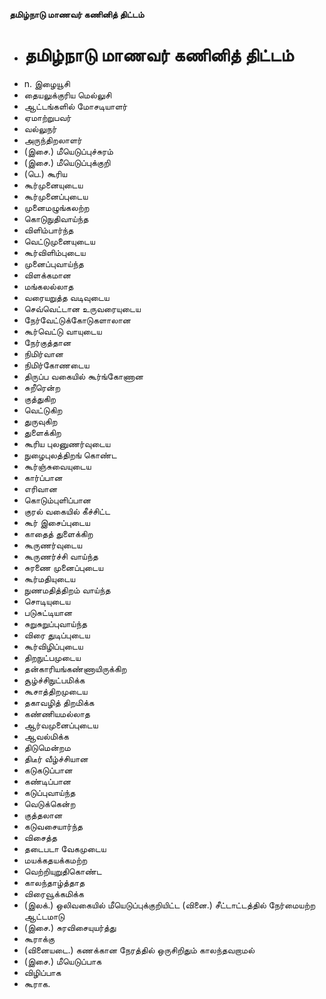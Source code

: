 **தமிழ்நாடு மாணவர் கணினித் திட்டம்**
- # தமிழ்நாடு மாணவர் கணினித் திட்டம்
- n. இழையூசி
- தையலுக்குரிய மெல்லுசி
- ஆட்டங்களில் மோசடியாளர்
- ஏமாற்றுபவர்
- வல்லுநர்
- அருந்திறலாளர்
- (இசை.) மீயெடுப்புச்சுரம்
- (இசை.) மீயெடுப்புக்குறி
- (பெ.) கூரிய
- கூர்முனையுடைய
- கூர்முனைப்புடைய
- முனைமழுங்கலற்ற
- கொடுநுதிவாய்ந்த
- விளிம்பார்ந்த
- வெட்டுமுனையுடைய
- கூர்விளிம்புடைய
- முனைப்புவாய்ந்த
- விளக்கமான
- மங்கலல்லாத
- வரையறுத்த வடிவுடைய
- செவ்வெட்டான உருவரையுடைய
- நேர்வேட்டுக்கோடுகளாலான
- கூர்வெட்டு வாயுடைய
- நேர்குத்தான
- நிமிர்வான
- நிமிர்கோணடைய
- திருப்ப வகையில் கூர்ங்கோணான
- சுறீரென்ற
- குத்துகிற
- வெட்டுகிற
- துருவுகிற
- துளைக்கிற
- கூரிய புலனுணர்வுடைய
- நுழைபுலத்திறங் கொண்ட
- கூர்ஞ்சுவையுடைய
- கார்ப்பான
- எரிவான
- கொடும்புளிப்பான
- குரல் வகையில் கீச்சிட்ட
- கூர் இசைப்புடைய
- காதைத் துளைக்கிற
- கூருணர்வுடைய
- கூருணர்ச்சி வாய்ந்த
- சுரணை முனைப்புடைய
- கூர்மதியுடைய
- நுணமதித்திறம் வாய்ந்த
- சொடியுடைய
- படுசுட்டியான
- சுறுசுறுப்புவாய்ந்த
- விரை துடிப்புடைய
- கூர்விழிப்புடைய
- திறநுட்பமுடைய
- தன்காரியங்கண்ணாயிருக்கிற
- சூழ்ச்சிநுட்பமிக்க
- கூசாத்திறமுடைய
- தகாவழித் திறமிக்க
- கண்ணியமல்லாத
- ஆர்வமுனைப்புடைய
- ஆவல்மிக்க
- திடுமென்றம
- திடீர் வீழ்ச்சியான
- கடுகடுப்பான
- கண்டிப்பான
- கடுப்புவாய்ந்த
- வெடுக்கென்ற
- குத்தலான
- கடுவசையார்ந்த
- விசைத்த
- தடைபடா வேகமுடைய
- மயக்கதயக்கமற்ற
- வெற்றியுறுதிகொண்ட
- காலந்தாழ்த்தாத
- விரைவூக்கமிக்க
- (இலக்.)  ஒலிவகையில் மீயெடுப்புக்குறியிட்ட (வினை.) சீட்டாட்டத்தில் நேர்மையற்ற ஆட்டமாடு
- (இசை.) சுரவிசையுயர்த்து
- கூராக்கு
- (வினையடை.) கணக்கான நேரத்தில் ஒருசிறிதும் காலந்தவறாமல்
- (இசை.) மீயெடுப்பாக
- விழிப்பாக
- கூராக.

